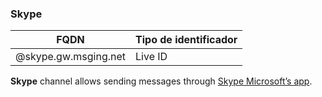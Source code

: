 ### Skype
| FQDN                     | Tipo de identificador                  | 
|--------------------------|----------------------------------------|
| @skype.gw.msging.net     | Live ID                                |

**Skype** channel allows sending messages through [Skype Microsoft’s app](https://www.skype.com).